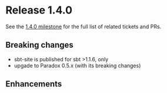 # Release 1.4.0

See the [1.4.0 milestone](https://github.com/sbt/sbt-site/milestone/8?closed=1) for the full list of related tickets and PRs.

## Breaking changes

* sbt-site is published for sbt >1.1.6, only
* upgade to Paradox 0.5.x (with its breaking changes) 

## Enhancements
